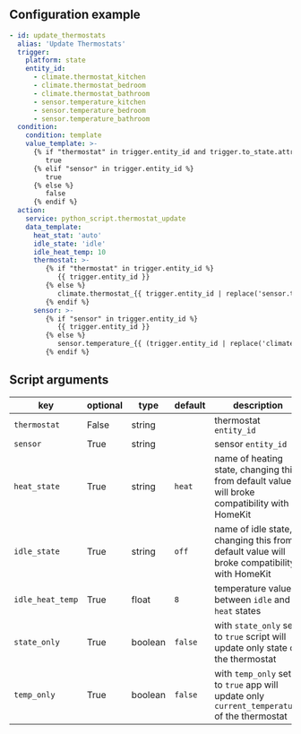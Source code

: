 ## Configuration example
```yaml
- id: update_thermostats
  alias: 'Update Thermostats'
  trigger:
    platform: state
    entity_id:
      - climate.thermostat_kitchen
      - climate.thermostat_bedroom
      - climate.thermostat_bathroom
      - sensor.temperature_kitchen
      - sensor.temperature_bedroom
      - sensor.temperature_bathroom
  condition:
    condition: template
    value_template: >-
      {% if "thermostat" in trigger.entity_id and trigger.to_state.attributes.current_temperature == none %}
         true
      {% elif "sensor" in trigger.entity_id %}
         true
      {% else %}
         false
      {% endif %}
  action:
    service: python_script.thermostat_update
    data_template:
      heat_stat: 'auto'
      idle_state: 'idle'
      idle_heat_temp: 10
      thermostat: >-
         {% if "thermostat" in trigger.entity_id %}
            {{ trigger.entity_id }}
         {% else %}
            climate.thermostat_{{ trigger.entity_id | replace('sensor.temperature_', '') }}
         {% endif %}
      sensor: >-
         {% if "sensor" in trigger.entity_id %}
            {{ trigger.entity_id }}
         {% else %}
            sensor.temperature_{{ (trigger.entity_id | replace('climate.thermostat_', '')) }}
         {% endif %}
```
## Script arguments
key | optional | type | default | description
-- | -- | -- | -- | --
`thermostat` | False | string | | thermostat `entity_id`
`sensor` | True | string | | sensor `entity_id`
`heat_state` | True | string | `heat` | name of heating state, changing this from default value will broke compatibility with HomeKit
`idle_state` | True | string | `off` | name of idle state, changing this from default value will broke compatibility with HomeKit
`idle_heat_temp` | True | float | `8` | temperature value between `idle` and `heat` states
`state_only` | True | boolean | `false` | with `state_only` set to `true` script will update only state of the thermostat
`temp_only` | True | boolean | `false` | with `temp_only` set to `true` app will update only `current_temperature` of the thermostat
